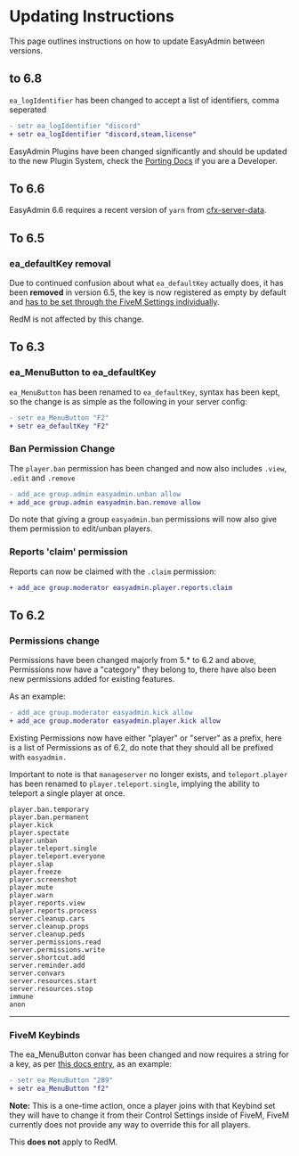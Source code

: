 # Updating Instructions

This page outlines instructions on how to update EasyAdmin between versions.

## to 6.8

`ea_logIdentifier` has been changed to accept a list of identifiers, comma seperated

```diff
- setr ea_logIdentifier "discord"
+ setr ea_logIdentifier "discord,steam,license"
```

EasyAdmin Plugins have been changed significantly and should be updated to the new Plugin System, check the [Porting Docs](plugins.md#porting-plugins-to-68) if you are a Developer.

## To 6.6

EasyAdmin 6.6 requires a recent version of `yarn` from [cfx-server-data](https://github.com/citizenfx/cfx-server-data).

## To 6.5

### ea_defaultKey removal

Due to continued confusion about what `ea_defaultKey` actually does, it has been **removed** in version 6.5, the key is now registered as empty by default and [has to be set through the FiveM Settings individually](keybind.md).

RedM is not affected by this change.


## To 6.3

### ea_MenuButton to ea_defaultKey

`ea_MenuButton` has been renamed to `ea_defaultKey`, syntax has been kept, so the change is as simple as the following in your server config:

```diff
- setr ea_MenuButton "F2"
+ setr ea_defaultKey "F2"
```


### Ban Permission Change

The `player.ban` permission has been changed and now also includes `.view`, `.edit` and `.remove`

```diff
- add_ace group.admin easyadmin.unban allow
+ add_ace group.admin easyadmin.ban.remove allow
```

Do note that giving a group `easyadmin.ban` permissions will now also give them permission to edit/unban players.


### Reports 'claim' permission

Reports can now be claimed with the `.claim` permission:

```diff
+ add_ace group.moderator easyadmin.player.reports.claim
```



## To 6.2

### Permissions change

Permissions have been changed majorly from 5.* to 6.2 and above, Permissions now have a "category" they belong to, there have also been new permissions added for existing features.

As an example:

```diff
- add_ace group.moderator easyadmin.kick allow
+ add_ace group.moderator easyadmin.player.kick allow
```

Existing Permissions now have either "player" or "server" as a prefix, here is a list of Permissions as of 6.2, do note that they should all be prefixed with `easyadmin.`

Important to note is that `manageserver` no longer exists, and `teleport.player` has been renamed to `player.teleport.single`, implying the ability to teleport a single player at once.


```
player.ban.temporary
player.ban.permanent
player.kick
player.spectate
player.unban
player.teleport.single
player.teleport.everyone
player.slap
player.freeze
player.screenshot
player.mute
player.warn
player.reports.view
player.reports.process
server.cleanup.cars
server.cleanup.props
server.cleanup.peds
server.permissions.read
server.permissions.write
server.shortcut.add
server.reminder.add
server.convars
server.resources.start
server.resources.stop
immune
anon
```

___

### FiveM Keybinds

The ea_MenuButton convar has been changed and now requires a string for a key, as per [this docs entry](https://docs.fivem.net/docs/game-references/input-mapper-parameter-ids/keyboard/), as an example:

```diff
- setr ea_MenuButton "289"
+ setr ea_MenuButton "f2"
```

**Note:** This is a one-time action, once a player joins with that Keybind set they will have to change it from their Control Settings inside of FiveM, FiveM currently does not provide any way to override this for all players.

This **does not** apply to RedM.
